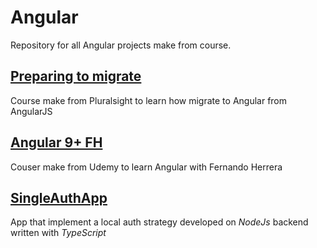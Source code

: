 # Angular
Repository for all Angular projects make from course.

## [Preparing to migrate](https://github.com/luisemz/angular/tree/master/Preparing%20to%20Migrate)
Course make from Pluralsight to learn how migrate to Angular from AngularJS

## [Angular 9+ FH](https://github.com/luisemz/angular/tree/master/Course%209%2B%20FH)
Couser make from Udemy to learn Angular with Fernando Herrera

## [SingleAuthApp](https://github.com/luisemz/angular/tree/master/SingleAuthApp)
App that implement a local auth strategy developed on *NodeJs* backend written with *TypeScript*